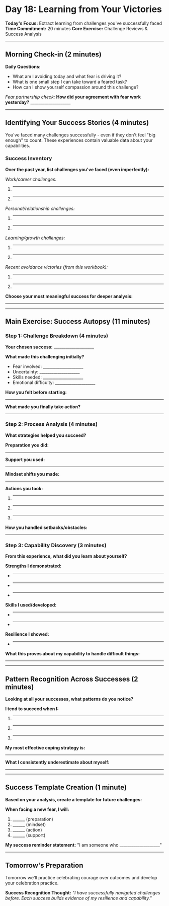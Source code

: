 # Day 18: Learning from Your Victories

**Today's Focus:** Extract learning from challenges you've successfully faced
**Time Commitment:** 20 minutes
**Core Exercise:** Challenge Reviews & Success Analysis

---

## Morning Check-in (2 minutes)

**Daily Questions:**
- What am I avoiding today and what fear is driving it?
- What is one small step I can take toward a feared task?
- How can I show yourself compassion around this challenge?

*Fear partnership check:*
**How did your agreement with fear work yesterday?** ____________________

---

## Identifying Your Success Stories (4 minutes)

You've faced many challenges successfully - even if they don't feel "big enough" to count. These experiences contain valuable data about your capabilities.

### Success Inventory

**Over the past year, list challenges you've faced (even imperfectly):**

*Work/career challenges:*
1. ____________________
2. ____________________

*Personal/relationship challenges:*
1. ____________________
2. ____________________

*Learning/growth challenges:*
1. ____________________
2. ____________________

*Recent avoidance victories (from this workbook):*
1. ____________________
2. ____________________

**Choose your most meaningful success for deeper analysis:**
____________________

---

## Main Exercise: Success Autopsy (11 minutes)

### Step 1: Challenge Breakdown (4 minutes)

**Your chosen success:** ____________________

**What made this challenging initially?**
- Fear involved: ____________________
- Uncertainty: ____________________
- Skills needed: ____________________
- Emotional difficulty: ____________________

**How you felt before starting:**
____________________

**What made you finally take action?**
____________________

### Step 2: Process Analysis (4 minutes)

**What strategies helped you succeed?**

**Preparation you did:**
____________________

**Support you used:**
____________________

**Mindset shifts you made:**
____________________

**Actions you took:**
1. ____________________
2. ____________________
3. ____________________

**How you handled setbacks/obstacles:**
____________________

### Step 3: Capability Discovery (3 minutes)

**From this experience, what did you learn about yourself?**

**Strengths I demonstrated:**
- ____________________
- ____________________
- ____________________

**Skills I used/developed:**
- ____________________
- ____________________

**Resilience I showed:**
- ____________________

**What this proves about my capability to handle difficult things:**
____________________

---

## Pattern Recognition Across Successes (2 minutes)

**Looking at all your successes, what patterns do you notice?**

**I tend to succeed when I:**
1. ____________________
2. ____________________
3. ____________________

**My most effective coping strategy is:**
____________________

**What I consistently underestimate about myself:**
____________________

---

## Success Template Creation (1 minute)

**Based on your analysis, create a template for future challenges:**

**When facing a new fear, I will:**
1. ______ (preparation)
2. ______ (mindset)
3. ______ (action)
4. ______ (support)

**My success reminder statement:**
"I am someone who ____________________"

---

## Tomorrow's Preparation
Tomorrow we'll practice celebrating courage over outcomes and develop your celebration practice.

**Success Recognition Thought:**
*"I have successfully navigated challenges before. Each success builds evidence of my resilience and capability."*